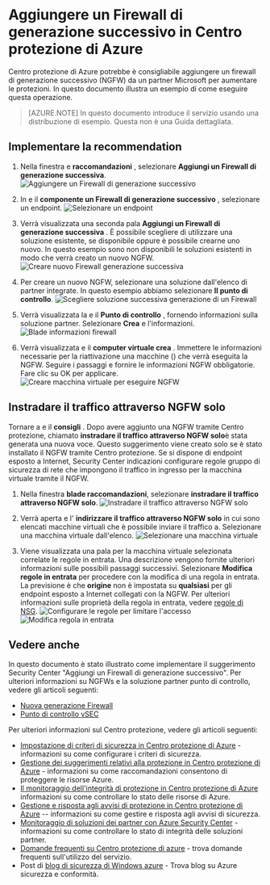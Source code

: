 <properties
   pageTitle="Aggiungere un firewall di generazione successivo in Centro protezione di Azure | Microsoft Azure"
   description="In questo documento viene illustrato come implementare i suggerimenti di Centro protezione di Azure **Aggiungi un Firewall di generazione successivo** e **traffice Route tramite NGFW solo**."
   services="security-center"
   documentationCenter="na"
   authors="TerryLanfear"
   manager="MBaldwin"
   editor=""/>

<tags
   ms.service="security-center"
   ms.devlang="na"
   ms.topic="article"
   ms.tgt_pltfrm="na"
   ms.workload="na"
   ms.date="10/26/2016"
   ms.author="terrylan"/>

# <a name="add-a-next-generation-firewall-in-azure-security-center"></a>Aggiungere un Firewall di generazione successivo in Centro protezione di Azure

Centro protezione di Azure potrebbe è consigliabile aggiungere un firewall di generazione successivo (NGFW) da un partner Microsoft per aumentare le protezioni. In questo documento illustra un esempio di come eseguire questa operazione.

> [AZURE.NOTE] In questo documento introduce il servizio usando una distribuzione di esempio.  Questa non è una Guida dettagliata.

## <a name="implement-the-recommendation"></a>Implementare la recommendation

1. Nella finestra e **raccomandazioni** , selezionare **Aggiungi un Firewall di generazione successiva**.
![Aggiungere un Firewall di generazione successivo][1]

2. In e il **componente un Firewall di generazione successivo** , selezionare un endpoint.
![Selezionare un endpoint][2]

3. Verrà visualizzata una seconda pala **Aggiungi un Firewall di generazione successiva** . È possibile scegliere di utilizzare una soluzione esistente, se disponibile oppure è possibile crearne uno nuovo. In questo esempio sono non disponibili le soluzioni esistenti in modo che verrà creato un nuovo NGFW.
![Creare nuovo Firewall generazione successiva][3]

4. Per creare un nuovo NGFW, selezionare una soluzione dall'elenco di partner integrate. In questo esempio abbiamo selezionare **Il punto di controllo**.
![Scegliere soluzione successiva generazione di un Firewall][4]

5. Verrà visualizzata la e il **Punto di controllo** , fornendo informazioni sulla soluzione partner. Selezionare **Crea** e l'informazioni.
![Blade informazioni firewall][5]

6. Verrà visualizzata e il **computer virtuale crea** . Immettere le informazioni necessarie per la riattivazione una macchine () che verrà eseguita la NGFW. Seguire i passaggi e fornire le informazioni NGFW obbligatorie. Fare clic su OK per applicare.
![Creare macchina virtuale per eseguire NGFW][6]

## <a name="route-traffic-through-ngfw-only"></a>Instradare il traffico attraverso NGFW solo

Tornare a e il **consigli** . Dopo avere aggiunto una NGFW tramite Centro protezione, chiamato **instradare il traffico attraverso NGFW solo**è stata generata una nuova voce. Questo suggerimento viene creato solo se è stato installato il NGFW tramite Centro protezione. Se si dispone di endpoint esposto a Internet, Security Center indicazioni configurare regole gruppo di sicurezza di rete che impongono il traffico in ingresso per la macchina virtuale tramite il NGFW.

1. Nella finestra **blade raccomandazioni**, selezionare **instradare il traffico attraverso NGFW solo**.
![Instradare il traffico attraverso NGFW solo][7]

2. Verrà aperta e l' **indirizzare il traffico attraverso NGFW solo** in cui sono elencati macchine virtuali che è possibile inviare il traffico a. Selezionare una macchina virtuale dall'elenco.
![Selezionare una macchina virtuale][8]

3. Viene visualizzata una pala per la macchina virtuale selezionata correlate le regole in entrata. Una descrizione vengono fornite ulteriori informazioni sulle possibili passaggi successivi. Selezionare **Modifica regole in entrata** per procedere con la modifica di una regola in entrata. La previsione è che **origine** non è impostata su **qualsiasi** per gli endpoint esposto a Internet collegati con la NGFW. Per ulteriori informazioni sulle proprietà della regola in entrata, vedere [regole di NSG](../virtual-network/virtual-networks-nsg.md#nsg-rules).
![Configurare le regole per limitare l'accesso][9]
![Modifica regola in entrata][10]

## <a name="see-also"></a>Vedere anche

In questo documento è stato illustrato come implementare il suggerimento Security Center "Aggiungi un Firewall di generazione successivo". Per ulteriori informazioni su NGFWs e la soluzione partner punto di controllo, vedere gli articoli seguenti:

- [Nuova generazione Firewall](https://en.wikipedia.org/wiki/Next-Generation_Firewall)
- [Punto di controllo vSEC](https://azure.microsoft.com/marketplace/partners/checkpoint/check-point-r77-10/)

Per ulteriori informazioni sul Centro protezione, vedere gli articoli seguenti:

- [Impostazione di criteri di sicurezza in Centro protezione di Azure](security-center-policies.md) - informazioni su come configurare i criteri di sicurezza.
- [Gestione dei suggerimenti relativi alla protezione in Centro protezione di Azure](security-center-recommendations.md) - informazioni su come raccomandazioni consentono di proteggere le risorse Azure.
- [Il monitoraggio dell'integrità di protezione in Centro protezione di Azure](security-center-monitoring.md) informazioni su come controllare lo stato delle risorse di Azure.
- [Gestione e risposta agli avvisi di protezione in Centro protezione di Azure](security-center-managing-and-responding-alerts.md) -- informazioni su come gestire e risposta agli avvisi di sicurezza.
- [Monitoraggio di soluzioni dei partner con Azure Security Center](security-center-partner-solutions.md) - informazioni su come controllare lo stato di integrità delle soluzioni partner.
- [Domande frequenti su Centro protezione di azure](security-center-faq.md) - trova domande frequenti sull'utilizzo del servizio.
- Post di [blog di sicurezza di Windows azure](http://blogs.msdn.com/b/azuresecurity/) - Trova blog su Azure sicurezza e conformità.

<!--Image references-->
[1]: ./media/security-center-add-next-gen-firewall/add-next-gen-firewall.png
[2]: ./media/security-center-add-next-gen-firewall/select-an-endpoint.png
[3]: ./media/security-center-add-next-gen-firewall/create-new-next-gen-firewall.png
[4]: ./media/security-center-add-next-gen-firewall/select-next-gen-firewall.png
[5]: ./media/security-center-add-next-gen-firewall/firewall-solution-info-blade.png
[6]: ./media/security-center-add-next-gen-firewall/create-virtual-machine.png
[7]: ./media/security-center-add-next-gen-firewall/route-traffic-through-ngfw.png
[8]: ./media/security-center-add-next-gen-firewall/select-vm.png
[9]: ./media/security-center-add-next-gen-firewall/configure-rules-to-limit-access.png
[10]: ./media/security-center-add-next-gen-firewall/edit-inbound-rule.png
